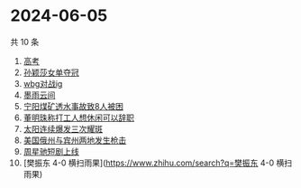# 2024-06-05

共 10 条

<!-- BEGIN -->
<!-- 最后更新时间 Wed Jun 05 2024 05:12:22 GMT+0800 (China Standard Time) -->

1. [高考](https://www.zhihu.com/search?q=高考)
1. [孙颖莎女单夺冠](https://www.zhihu.com/search?q=孙颖莎女单夺冠)
1. [wbg对战ig](https://www.zhihu.com/search?q=wbg对战ig)
1. [墨雨云间](https://www.zhihu.com/search?q=墨雨云间)
1. [宁阳煤矿透水事故致8人被困](https://www.zhihu.com/search?q=宁阳煤矿透水事故致8人被困)
1. [董明珠称打工人想休闲可以辞职](https://www.zhihu.com/search?q=董明珠称打工人想休闲可以辞职)
1. [太阳连续爆发三次耀斑](https://www.zhihu.com/search?q=太阳连续爆发三次耀斑)
1. [美国俄州与宾州两地发生枪击](https://www.zhihu.com/search?q=美国俄州与宾州两地发生枪击)
1. [周星驰短剧上线](https://www.zhihu.com/search?q=周星驰短剧上线)
1. [樊振东 4-0 横扫雨果](https://www.zhihu.com/search?q=樊振东 4-0 横扫雨果)

<!-- END -->
